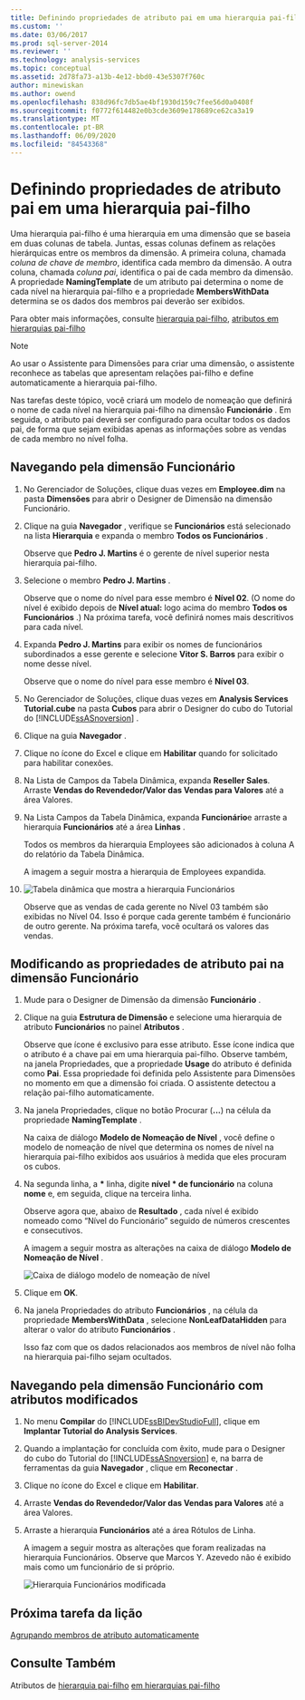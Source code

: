 ```yaml
---
title: Definindo propriedades de atributo pai em uma hierarquia pai-filho | Microsoft Docs
ms.custom: ''
ms.date: 03/06/2017
ms.prod: sql-server-2014
ms.reviewer: ''
ms.technology: analysis-services
ms.topic: conceptual
ms.assetid: 2d78fa73-a13b-4e12-bbd0-43e5307f760c
author: minewiskan
ms.author: owend
ms.openlocfilehash: 838d96fc7db5ae4bf1930d159c7fee56d0a0408f
ms.sourcegitcommit: f0772f614482e0b3cde3609e178689ce62ca3a19
ms.translationtype: MT
ms.contentlocale: pt-BR
ms.lasthandoff: 06/09/2020
ms.locfileid: "84543368"
---
```

# <a name="defining-parent-attribute-properties-in-a-parent-child-hierarchy"></a>Definindo propriedades de atributo pai em uma hierarquia pai-filho
  Uma hierarquia pai-filho é uma hierarquia em uma dimensão que se baseia em duas colunas de tabela. Juntas, essas colunas definem as relações hierárquicas entre os membros da dimensão. A primeira coluna, chamada *coluna de chave de membro*, identifica cada membro da dimensão. A outra coluna, chamada *coluna pai*, identifica o pai de cada membro da dimensão. A propriedade **NamingTemplate** de um atributo pai determina o nome de cada nível na hierarquia pai-filho e a propriedade **MembersWithData** determina se os dados dos membros pai deverão ser exibidos.

 Para obter mais informações, consulte [hierarquia pai-filho](multidimensional-models/parent-child-dimension.md), [atributos em hierarquias pai-filho](multidimensional-models/parent-child-dimension-attributes.md)

> [!NOTE]
>  Ao usar o Assistente para Dimensões para criar uma dimensão, o assistente reconhece as tabelas que apresentam relações pai-filho e define automaticamente a hierarquia pai-filho.

 Nas tarefas deste tópico, você criará um modelo de nomeação que definirá o nome de cada nível na hierarquia pai-filho na dimensão **Funcionário** . Em seguida, o atributo pai deverá ser configurado para ocultar todos os dados pai, de forma que sejam exibidas apenas as informações sobre as vendas de cada membro no nível folha.

## <a name="browsing-the-employee-dimension"></a>Navegando pela dimensão Funcionário

1.  No Gerenciador de Soluções, clique duas vezes em **Employee.dim** na pasta **Dimensões** para abrir o Designer de Dimensão na dimensão Funcionário.

2.  Clique na guia **Navegador** , verifique se **Funcionários** está selecionado na lista **Hierarquia** e expanda o membro **Todos os Funcionários** .

     Observe que **Pedro J. Martins** é o gerente de nível superior nesta hierarquia pai-filho.

3.  Selecione o membro **Pedro J. Martins** .

     Observe que o nome do nível para esse membro é **Nível 02**. (O nome do nível é exibido depois de **Nível atual:** logo acima do membro **Todos os Funcionários** .) Na próxima tarefa, você definirá nomes mais descritivos para cada nível.

4.  Expanda **Pedro J. Martins** para exibir os nomes de funcionários subordinados a esse gerente e selecione **Vitor S. Barros** para exibir o nome desse nível.

     Observe que o nome do nível para esse membro é **Nível 03**.

5.  No Gerenciador de Soluções, clique duas vezes em **Analysis Services Tutorial.cube** na pasta **Cubos** para abrir o Designer do cubo do Tutorial do [!INCLUDE[ssASnoversion](../includes/ssasnoversion-md.md)] .

6.  Clique na guia **Navegador** .

7.  Clique no ícone do Excel e clique em **Habilitar** quando for solicitado para habilitar conexões.

8.  Na Lista de Campos da Tabela Dinâmica, expanda **Reseller Sales**. Arraste **Vendas do Revendedor/Valor das Vendas para Valores** até a área Valores.

9. Na Lista Campos da Tabela Dinâmica, expanda **Funcionário**e arraste a hierarquia **Funcionários** até a área **Linhas** .

     Todos os membros da hierarquia Employees são adicionados à coluna A do relatório da Tabela Dinâmica.

     A imagem a seguir mostra a hierarquia de Employees expandida.

10. ![Tabela dinâmica que mostra a hierarquia Funcionários](../../2014/tutorials/media/l4-employee-1.gif "Tabela dinâmica que mostra a hierarquia Funcionários")

     Observe que as vendas de cada gerente no Nível 03 também são exibidas no Nível 04. Isso é porque cada gerente também é funcionário de outro gerente. Na próxima tarefa, você ocultará os valores das vendas.

## <a name="modifying-parent-attribute-properties-in-the-employee-dimension"></a>Modificando as propriedades de atributo pai na dimensão Funcionário

1.  Mude para o Designer de Dimensão da dimensão **Funcionário** .

2.  Clique na guia **Estrutura de Dimensão** e selecione uma hierarquia de atributo **Funcionários** no painel **Atributos** .

     Observe que ícone é exclusivo para esse atributo. Esse ícone indica que o atributo é a chave pai em uma hierarquia pai-filho. Observe também, na janela Propriedades, que a propriedade **Usage** do atributo é definida como **Pai**. Essa propriedade foi definida pelo Assistente para Dimensões no momento em que a dimensão foi criada. O assistente detectou a relação pai-filho automaticamente.

3.  Na janela Propriedades, clique no botão Procurar (**...**) na célula da propriedade **NamingTemplate** .

     Na caixa de diálogo **Modelo de Nomeação de Nível** , você define o modelo de nomeação de nível que determina os nomes de nível na hierarquia pai-filho exibidos aos usuários à medida que eles procuram os cubos.

4.  Na segunda linha, a **\*** linha, digite **nível \* de funcionário** na coluna **nome** e, em seguida, clique na terceira linha.

     Observe agora que, abaixo de **Resultado** , cada nível é exibido nomeado como “Nível do Funcionário” seguido de números crescentes e consecutivos.

     A imagem a seguir mostra as alterações na caixa de diálogo **Modelo de Nomeação de Nível** .

     ![Caixa de diálogo modelo de nomeação de nível](../../2014/tutorials/media/l4-namingtemplate.gif "Caixa de diálogo Modelo de Nomeação de Nível")

5.  Clique em **OK**.

6.  Na janela Propriedades do atributo **Funcionários** , na célula da propriedade **MembersWithData** , selecione **NonLeafDataHidden** para alterar o valor do atributo **Funcionários** .

     Isso faz com que os dados relacionados aos membros de nível não folha na hierarquia pai-filho sejam ocultados.

## <a name="browsing-the-employee-dimension-with-the-modified-attributes"></a>Navegando pela dimensão Funcionário com atributos modificados

1.  No menu **Compilar** do [!INCLUDE[ssBIDevStudioFull](../includes/ssbidevstudiofull-md.md)], clique em **Implantar Tutorial do Analysis Services**.

2.  Quando a implantação for concluída com êxito, mude para o Designer do cubo do Tutorial do [!INCLUDE[ssASnoversion](../includes/ssasnoversion-md.md)] e, na barra de ferramentas da guia **Navegador** , clique em **Reconectar** .

3.  Clique no ícone do Excel e clique em **Habilitar**.

4.  Arraste **Vendas do Revendedor/Valor das Vendas para Valores** até a área Valores.

5.  Arraste a hierarquia **Funcionários** até a área Rótulos de Linha.

     A imagem a seguir mostra as alterações que foram realizadas na hierarquia Funcionários. Observe que Marcos Y. Azevedo não é exibido mais como um funcionário de si próprio.

     ![Hierarquia Funcionários modificada](../../2014/tutorials/media/l4-employee-2.png "Hierarquia Funcionários modificada")

## <a name="next-task-in-lesson"></a>Próxima tarefa da lição
 [Agrupando membros de atributo automaticamente](lesson-4-3-automatically-grouping-attribute-members.md)

## <a name="see-also"></a>Consulte Também
 Atributos de [hierarquia pai-filho](multidimensional-models/parent-child-dimension.md) [em hierarquias pai-filho](multidimensional-models/parent-child-dimension-attributes.md)


